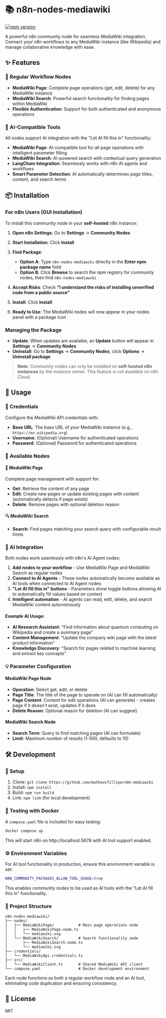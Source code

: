 # 📚 n8n-nodes-mediawiki

[![npm version](https://badge.fury.io/js/n8n-nodes-mediawiki.svg)](https://www.npmjs.com/package/n8n-nodes-mediawiki)

A powerful n8n community node for seamless MediaWiki integration. Connect your n8n workflows to any MediaWiki instance (like Wikipedia) and manage collaborative knowledge with ease.

## ✨ Features

### 🔧 Regular Workflow Nodes
- **MediaWiki Page**: Complete page operations (get, edit, delete) for any MediaWiki instance
- **MediaWiki Search**: Powerful search functionality for finding pages within MediaWiki
- **Flexible Authentication**: Support for both authenticated and anonymous operations

### 🤖 AI-Compatible Tools
All nodes support AI integration with the "Let AI fill this in" functionality:
- **MediaWiki Page**: AI-compatible tool for all page operations with intelligent parameter filling
- **MediaWiki Search**: AI-powered search with contextual query generation
- **LangChain Integration**: Seamlessly works with n8n AI agents and workflows
- **Smart Parameter Detection**: AI automatically determines page titles, content, and search terms

## 📦 Installation

### For n8n Users (GUI Installation)

To install this community node in your **self-hosted** n8n instance:

1. **Open n8n Settings**: Go to **Settings** → **Community Nodes**

2. **Start Installation**: Click **Install**

3. **Find Package**: 
   - **Option A**: Type `n8n-nodes-mediawiki` directly in the **Enter npm package name** field
   - **Option B**: Click **Browse** to search the npm registry for community nodes, then find `n8n-nodes-mediawiki`

4. **Accept Risks**: Check **"I understand the risks of installing unverified code from a public source"**

5. **Install**: Click **Install**

6. **Ready to Use**: The MediaWiki nodes will now appear in your nodes panel with a package icon

### Managing the Package

- **Update**: When updates are available, an **Update** button will appear in **Settings** → **Community Nodes**
- **Uninstall**: Go to **Settings** → **Community Nodes**, click **Options** → **Uninstall package**

> **Note**: Community nodes can only be installed on **self-hosted n8n instances** by the instance owner. This feature is not available on n8n Cloud.

## 🚀 Usage

### 🔐 Credentials

Configure the MediaWiki API credentials with:
- **Base URL**: The base URL of your MediaWiki instance (e.g., `https://en.wikipedia.org`)
- **Username**: (Optional) Username for authenticated operations
- **Password**: (Optional) Password for authenticated operations

### 🎯 Available Nodes

#### 📄 MediaWiki Page
Complete page management with support for:
- **Get**: Retrieve the content of any page
- **Edit**: Create new pages or update existing pages with content (automatically detects if page exists)
- **Delete**: Remove pages with optional deletion reason

#### 🔍 MediaWiki Search  
- **Search**: Find pages matching your search query with configurable result limits

### 🤖 AI Integration

Both nodes work seamlessly with n8n's AI Agent nodes:

1. **Add nodes to your workflow** - Use MediaWiki Page and MediaWiki Search as regular nodes
2. **Connect to AI Agents** - These nodes automatically become available as AI tools when connected to AI Agent nodes
3. **"Let AI fill this in" buttons** - Parameters show toggle buttons allowing AI to automatically fill values based on context
4. **Intelligent automation** - AI agents can read, edit, delete, and search MediaWiki content autonomously

#### Example AI Usage:
- **AI Research Assistant**: "Find information about quantum computing on Wikipedia and create a summary page"
- **Content Management**: "Update the company wiki page with the latest product information"
- **Knowledge Discovery**: "Search for pages related to machine learning and extract key concepts"

### 💡 Parameter Configuration

#### MediaWiki Page Node
- **Operation**: Select get, edit, or delete
- **Page Title**: The title of the page to operate on (AI can fill automatically)
- **Page Content**: Content for edit operations (AI can generate) - creates page if it doesn't exist, updates if it does
- **Delete Reason**: Optional reason for deletion (AI can suggest)

#### MediaWiki Search Node
- **Search Term**: Query to find matching pages (AI can formulate)
- **Limit**: Maximum number of results (1-500, defaults to 10)

## 🛠️ Development

### 🚀 Setup

1. Clone: `git clone https://github.com/matheusfillipe/n8n-mediawiki`
2. Install: `npm install`
3. Build: `npm run build`
4. Link: `npm link` (for local development)

### 🐳 Testing with Docker

A `compose.yaml` file is included for easy testing:

```bash
docker compose up
```

This will start n8n on http://localhost:5678 with AI tool support enabled.

### ⚙️ Environment Variables

For AI tool functionality in production, ensure this environment variable is set:

```bash
N8N_COMMUNITY_PACKAGES_ALLOW_TOOL_USAGE=true
```

This enables community nodes to be used as AI tools with the "Let AI fill this in" functionality.

### 📁 Project Structure

```
n8n-nodes-mediawiki/
├── nodes/
│   ├── MediaWikiPage/           # Main page operations node
│   │   ├── MediaWikiPage.node.ts
│   │   └── mediawiki.svg
│   └── MediaWikiSearch/         # Search functionality node
│       ├── MediaWikiSearch.node.ts
│       └── mediawiki.svg
├── credentials/
│   └── MediaWikiApi.credentials.ts
├── src/
│   └── MediaWikiClient.ts       # Shared MediaWiki API client
└── compose.yaml                 # Docker development environment
```

Each node functions as both a regular workflow node and an AI tool, eliminating code duplication and ensuring consistency.

## 📄 License

MIT

